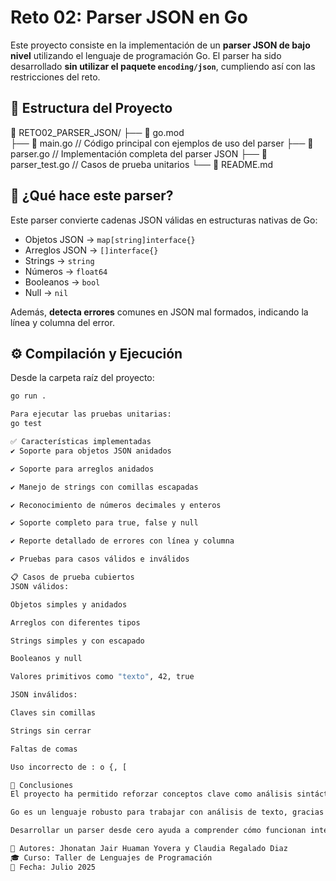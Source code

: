 # Reto 02: Parser JSON en Go

Este proyecto consiste en la implementación de un **parser JSON de bajo nivel** utilizando el lenguaje de programación Go. El parser ha sido desarrollado **sin utilizar el paquete `encoding/json`**, cumpliendo así con las restricciones del reto.

## 📁 Estructura del Proyecto
📁 RETO02_PARSER_JSON/
├── 📄 go.mod            
├── 📄 main.go             // Código principal con ejemplos de uso del parser
├── 📄 parser.go          // Implementación completa del parser JSON
├── 📄 parser_test.go    // Casos de prueba unitarios
└── 📄 README.md        

## 🧠 ¿Qué hace este parser?

Este parser convierte cadenas JSON válidas en estructuras nativas de Go:

- Objetos JSON → `map[string]interface{}`
- Arreglos JSON → `[]interface{}`
- Strings → `string`
- Números → `float64`
- Booleanos → `bool`
- Null → `nil`

Además, **detecta errores** comunes en JSON mal formados, indicando la línea y columna del error.

## ⚙️ Compilación y Ejecución

Desde la carpeta raíz del proyecto:

```bash
go run .

Para ejecutar las pruebas unitarias:
go test

✅ Características implementadas
✔️ Soporte para objetos JSON anidados

✔️ Soporte para arreglos anidados

✔️ Manejo de strings con comillas escapadas

✔️ Reconocimiento de números decimales y enteros

✔️ Soporte completo para true, false y null

✔️ Reporte detallado de errores con línea y columna

✔️ Pruebas para casos válidos e inválidos

📋 Casos de prueba cubiertos
JSON válidos:

Objetos simples y anidados

Arreglos con diferentes tipos

Strings simples y con escapado

Booleanos y null

Valores primitivos como "texto", 42, true

JSON inválidos:

Claves sin comillas

Strings sin cerrar

Faltas de comas

Uso incorrecto de : o {, [

📌 Conclusiones
El proyecto ha permitido reforzar conceptos clave como análisis sintáctico, recursión, y manejo de errores estructurados.

Go es un lenguaje robusto para trabajar con análisis de texto, gracias a su control de errores explícito y tipos seguros.

Desarrollar un parser desde cero ayuda a comprender cómo funcionan internamente bibliotecas como encoding/json.

🔧 Autores: Jhonatan Jair Huaman Yovera y Claudia Regalado Diaz
🎓 Curso: Taller de Lenguajes de Programación
📅 Fecha: Julio 2025
